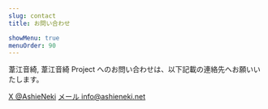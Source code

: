 ```yaml
---
slug: contact
title: お問い合わせ

showMenu: true
menuOrder: 90
---
```


葦江音綺, 葦江音綺 Project へのお問い合わせは、以下記載の連絡先へお願いいたします。

<div class="btnRack">
  <a class="btn" href="https://x.com/AshieNeki" target="_blank">X @AshieNeki</a>
  <a class="btn btn-outlined" href="" target="_blank">メール info@ashieneki.net</a>
</div>
